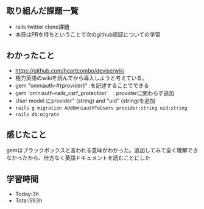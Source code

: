 ## 取り組んだ課題一覧
- rails twitter clone課題
- 本日はPRを待ちということで次のgithub認証についての学習
## わかったこと
- https://github.com/heartcombo/devise/wiki
- 極力英語のwikiを読んでから導入しようと考えている。
- gem "omniauth-#{provider}" :を記述することでできる
- gem 'omniauth-rails_csrf_protection'　: providerに関わらず追加
- User model にprovider" (string) and "uid" (string)を追加
- `rails g migration AddOmniauthToUsers provider:string uid:string`
- `rails db:migrate`
## 感じたこと
gemはブラックボックスと言われる意味がわかった。追加してみて全く理解できなかったから、仕方なく英語ドキュメントを読むことにした
## 学習時間
- Today:3h
- Total:593h
